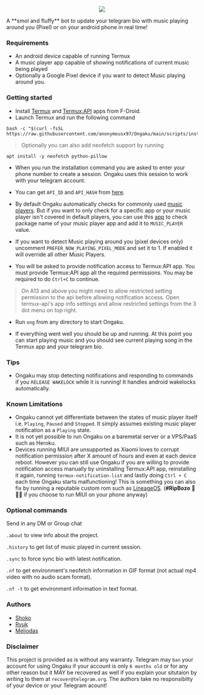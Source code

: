 <p align="center"><img src="https://raw.githubusercontent.com/likeadragonmaid/Ongaku/main/ongaku/resources/images/logos/ongaku-logo_github.png"></p>
A **smol and fluffy** bot to update your telegram bio with music playing around you (Pixel) or on your android phone in real time!

### Requirements
* An android device capable of running Termux
* A music player app capable of showing notifications of current music being played
* Optionally a Google Pixel device if you want to detect Music playing around you.
### Getting started

* Install [Termux](https://f-droid.org/en/packages/com.termux/) and [Termux:API](https://f-droid.org/en/packages/com.termux.api/) apps from F-Droid.
* Launch Termux and run the following command

```
bash -c "$(curl -fsSL https://raw.githubusercontent.com/anonymousx97/Ongaku/main/scripts/installation.sh)"
```

> Optionally you can also add neofetch support by running

```
apt install -y neofetch python-pillow
```

* When you run the installation command you are asked to enter your phone number to create a session. Ongaku uses this session to work with your telegram account.

* You can get `API_ID` and `API_HASH` from [here](https://my.telegram.org/).

* By default Ongaku automatically checks for commonly used [music players](https://github.com/anonymousx97/Ongaku/blob/360830eb5532c2525d4d2b61039df73d707ec2ae/ongaku/extra_config.py#L58). But if you want to only check for a specific app or your music player isn't covered in default players, you can use this [app](https://f-droid.org/en/packages/com.oF2pks.applicationsinfo/) to check package name of your music player app and add it to `MUSIC_PLAYER` value.

* If you want to detect Music playing around you (pixel devices only) uncomment `PREFER_NOW_PLAYING_PIXEL_MODE` and set it to 1. If enabled it will override all other Music Players.

* You will be asked to provide notification access to Termux:API app. You must provide Termux:API app all the required permissions. You may be required to do `Ctrl+C` to continue.
> On A13 and above you might need to allow restricted setting permission to the api before allowing notification access.
> Open termux-api's app info settings and allow restricted settings from the 3 dot menu on top right.

* Run `ong` from any directory to start Ongaku.

* If everything went well you should be up and running. At this point you can start playing music and you should see current playing song in the Termux app and your telegram bio.

### Tips

* Ongaku may stop detecting notifications and responding to commands if you `RELEASE WAKELOCK` while it is running! It handles android wakelocks automatically.


### Known Limitations

* Ongaku cannot yet differentiate between the states of music player itself i.e. `Playing`, `Paused` and `Stopped`. It simply assumes existing music player notification as a `Playing` state.
* It is not yet possible to run Ongaku on a baremetal server or a VPS/PaaS such as Heroku.
* Devices running MIUI are unsupported as Xiaomi loves to corrupt notification permission after X amount of hours and even at each device reboot. However you can still use Ongaku if you are willing to provide notification access manually by uninstalling Termux:API app, reinstalling it again, running `termux-notification-list` and lastly doing `Ctrl + C` each time Ongaku starts malfunctioning! This is something you can also fix by running a reputable custom rom such as [LineageOS](https://lineageos.org/). (**#RipBozo** 💯🤣🤣 if you choose to run MIUI on your phone anyway)

### Optional commands
Send in any DM or Group chat

`.about` to view info about the project.

`.history` to get list of music played in current session.

`.sync` to force sync bio with latest notification.

`.nf` to get environment's neofetch information in GIF format (not actual mp4 video with no audio scam format).

`.nf -t` to get environment information in text format.

### Authors
* [Shoko](https://github.com/likeadragonmaid)
* [Ryuk](https://github.com/anonymousx97)
* [Meliodas](https://github.com/thedragonsinn)

### Disclaimer

This project is provided as is without any warranty. Telegram may `ban` your account for using Ongaku if your account is only `6 months old` or for any other reason but it MAY be recovered as well if you explain your situtaion by writing to them at `recover@telegram.org`. The authors take no responsibilty of your device or your Telegram acount!
